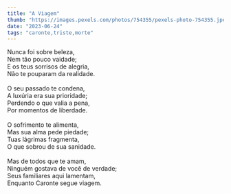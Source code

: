 ```yaml
---
title: "A Viagem"
thumb: "https://images.pexels.com/photos/754355/pexels-photo-754355.jpeg"
date: "2023-06-24"
tags: "caronte,triste,morte"
---
```

Nunca foi sobre beleza,  
Nem tão pouco vaidade;  
E os teus sorrisos de alegria,  
Não te pouparam da realidade.  
<br />
O seu passado te condena,  
A luxúria era sua prioridade;  
Perdendo o que valia a pena,  
Por momentos de liberdade.  
<br />
O sofrimento te alimenta,  
Mas sua alma pede piedade;  
Tuas lágrimas fragmenta,  
O que sobrou de sua sanidade.  
<br />
Mas de todos que te amam,  
Ninguém gostava de você de verdade;  
Seus familiares aqui lamentam,  
Enquanto Caronte segue viagem.  
